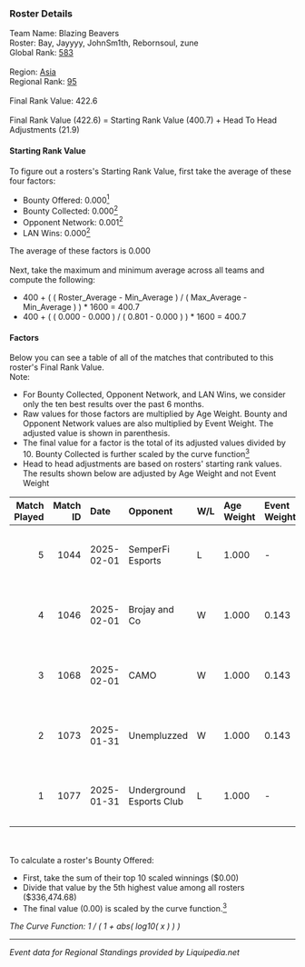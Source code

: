 ### Roster Details<br />
Team Name: Blazing Beavers<br />
Roster: Bay, Jayyyy, JohnSm1th, Rebornsoul, zune<br />
Global Rank: [583](../standings_global.md)<br />
<br />
Region: [Asia]( ../standings_asia.md)<br />
Regional Rank: [95]( ../standings_asia.md)<br />
<br />
Final Rank Value:  422.6<br />
<br />
Final Rank Value (422.6) = Starting Rank Value (400.7) + Head To Head Adjustments (21.9)<br />

#### Starting Rank Value<br />
To figure out a rosters's Starting Rank Value, first take the average of these four factors:<br />
- Bounty Offered: 0.000[<sup>1</sup>](#table2)
- Bounty Collected: 0.000[<sup>2</sup>](#table1)
- Opponent Network: 0.001[<sup>2</sup>](#table1)
- LAN Wins: 0.000[<sup>2</sup>](#table1)

The average of these factors is 0.000<br />
<br />
Next, take the maximum and minimum average across all teams and compute the following:<br />
- 400 + ( ( Roster_Average - Min_Average ) / ( Max_Average - Min_Average ) ) * 1600 = 400.7
- 400 + ( ( 0.000 - 0.000 ) / ( 0.801 - 0.000 ) ) * 1600 = 400.7


#### Factors<br />
Below you can see a table of all of the matches that contributed to this roster's Final Rank Value.<br />
Note:<br />

- For Bounty Collected, Opponent Network, and LAN Wins, we consider only the ten best results over the past 6 months.
- Raw values for those factors are multiplied by Age Weight. Bounty and Opponent Network values are also multiplied by Event Weight. The adjusted value is shown in parenthesis.
- The final value for a factor is the total of its adjusted values divided by 10. Bounty Collected is further scaled by the curve function[<sup>3</sup>](#curveFunction)
- Head to head adjustments are based on rosters' starting rank values. The results shown below are adjusted by Age Weight and not Event Weight
<span id="table1"></span><br />


| Match Played | Match ID | Date       | Opponent                 | W/L | Age Weight | Event Weight | Bounty Collected | Opponent Network | LAN Wins  | H2H Adj. | Roster                                   |
| -: | -: | :- | :- | :- | :- | :- | :- | :- | :- | -: | :- |
|            5 |     1044 | 2025-02-01 | SemperFi Esports         | L   | 1.000      | -            | -                | -                | -         |    -8.55 | Bay, Jayyyy, JohnSm1th, Rebornsoul, zune |
|            4 |     1046 | 2025-02-01 | Brojay and Co            | W   | 1.000      | 0.143        | 0.000 (0.000)    | 0.047 (0.007)    | 0 (0.000) |    14.39 | Bay, Jayyyy, JohnSm1th, Rebornsoul, zune |
|            3 |     1068 | 2025-02-01 | CAMO                     | W   | 1.000      | 0.143        | 0.000 (0.000)    | 0.047 (0.007)    | 0 (0.000) |    15.42 | Bay, Jayyyy, JohnSm1th, Rebornsoul, zune |
|            2 |     1073 | 2025-01-31 | Unempluzzed              | W   | 1.000      | 0.143        | 0.000 (0.000)    | 0.000 (0.000)    | 0 (0.000) |    15.69 | Bay, Jayyyy, JohnSm1th, Rebornsoul, zune |
|            1 |     1077 | 2025-01-31 | Underground Esports Club | L   | 1.000      | -            | -                | -                | -         |   -15.07 | Bay, Jayyyy, JohnSm1th, Rebornsoul, zune |

<br />
<span id="table2"></span><br />
To calculate a roster's Bounty Offered:<br />

- First, take the sum of their top 10 scaled winnings ($0.00)
- Divide that value by the 5th highest value among all rosters ($336,474.68)
- The final value (0.00) is scaled by the curve function.[<sup>3</sup>](#curveFunction)

<span id="curveFunction"></span>_The Curve Function: 1 / ( 1 + abs( log10( x ) ) )_<br />

---
_Event data for Regional Standings provided by Liquipedia.net_<br />

